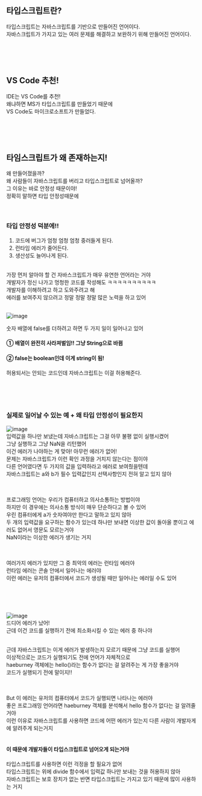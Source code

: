 ## 타입스크립트란?
타입스크립트는 자바스크립트를 기반으로 만들어진 언어이다.<br>
자바스크립트가 가지고 있는 여러 문제를 해결하고 보완하기 위해 만들어진 언어이다.<br><br><br><br><br>

## VS Code 추천! 
IDE는 VS Code를 추천!<br>
왜냐하면 MS가 타입스크립트를 만들었기 때문에<br>
VS Code도 마이크로소프트가 만들었다.<br><br><br><br><br>

## 타임스크립트가 왜 존재하는지! 
왜 만들어졌을까?<br>
왜 사람들이 자바스크립트를 버리고 타입스크립트로 넘어올까?<br>
그 이유는 바로 안정성 때문이야! <br>
정확히 말하면 타입 안정성때문에<br><br><br>

### 타입 안정성 덕분에!!
1. 코드에 버그가 엄청 엄청 엄청 중러들게 된다.<br>
2. 런타임 에러가 줄어든다.<br>
3. 생산성도 늘어나게 된다.<br><br>

가장 먼저 알아야 할 건 자바스크립트가 매우 유연한 언어라는 거야<br>
개발자가 정신 나가고 멍청한 코드를 작성해도 ㅋㅋㅋㅋㅋㅋㅋㅋㅋㅋ<br>
개발자를 이해하려고 하고 도와주려고 해 <br>
에러를 보여주지 않으려고 정말 정말 정말 많은 노력을 하고 있어<br><br>

![image](https://user-images.githubusercontent.com/76997276/175005043-7730fdcc-6bc5-4cc8-8453-48231cd8be46.png) <br>

숫자 배열에 false를 더하려고 하면 두 가지 일이 일어나고 있어<br>
#### ① 배열이 완전히 사라져벌임!! 그냥 String으로 바뀜<br> 
#### ② false는 boolean인데 이게 string이 됨!<br>

허용되서는 안되는 코드인데 자바스크립트는 이걸 허용해준다.<br><br><br><br><br>

### 실제로 일어날 수 있는 예 + 왜 타입 안정성이 필요한지
![image](https://user-images.githubusercontent.com/76997276/175007146-ae838e45-73ee-4423-9e4d-0692107feec5.png)
<br>
입력값을 하나만 보냈는데 자바스크립트는 그걸 아무 불평 없이 실행시켰어<br>
그냥 실행하고 그냥 NaN을 리턴했어<br>
이건 에러가 나야하는 게 맞아! 아무런 에러가 없어!<br>
문제는 자바스크립트가 이런 확인 과정을 거치지 않는다는 점이야<br>
다른 언어였다면 두 가지의 값을 입력하라고 에러로 보여줬을텐데<br>
자바스크립트는 a와 b가 필수 입력값인지 선택사항인지 전혀 알고 있지 않아<br><br><br>

프로그래밍 언어는 우리가 컴퓨터하고 의사소통하는 방법이야 <br>
하지만 이 경우에는 의사소통 방식이 매우 단순하다고 볼 수 있어<br>
우린 컴퓨터에게 a가 숫자여야만 한다고 말하고 있지 않아<br>
두 개의 입력값을 요구하는 함수가 있는데 하나만 보내면 이상한 값이 돌아올 뿐이고 에러도 없어서 영문도 모르는거야<br>
NaN이라는 이상한 에러가 생기는 거지<br><br><br>

여러가지 에러가 있지만 그 중 최악의 에러는 런타임 에러야<br>
런타임 에러는 콘솔 안에서 일어나는 에러야<br>
이런 에러는 유저의 컴퓨터에서 코드가 생성될 때만 일어나는 에러일 수도 있어<br><br><br><br><br>

![image](https://user-images.githubusercontent.com/76997276/175054080-db04b336-9b3b-4129-8557-5b54640381a2.png)<br>
드디어 에러가 났어!<br>
근데 이건 코드를 실행하기 전에 최소화시킬 수 있는 에러 중 하나야<br><br>

근데 자바스크립트는 이게 에러가 발생하는지 모르기 때문에 그냥 코드를 실행어<br>
이상적으로는 코드가 실행되기도 전에 언어가 자체적으로 <br>
haeburney 객체에는 hello()라는 함수가 없다는 걸 알려주는 게 가장 좋을거야<br>
코드가 실행되기 전에 말이지!!<br><br><br>

But 이 에러는 유저의 컴퓨터에서 코드가 실행되면 나타나는 에러야<br>
좋은 프로그래밍 언어라면 haeburney 객체를 분석해서 hello 함수가 없다는 걸 알려줄거야<br>
이런 이유로 자바스크립트를 사용하면 코드에 어떤 에러가 있는지 다른 사람이 개발자게에 알려주게 되는거지<br><br>

#### 이 때문에 개발자들이 타입스크립트로 넘어오게 되는거야<br>
타입스크립트를 사용하면 이런 걱정을 할 필요가 없어<br>
타입스크립트는 위에 divide 함수에서 입력값 하나만 보내는 것을 허용하지 않아<br>
자바스크립트는 보호 장치가 없는 반면 타입스크립트는 가지고 있기 때문에 많이 사용하는 거지<br>













